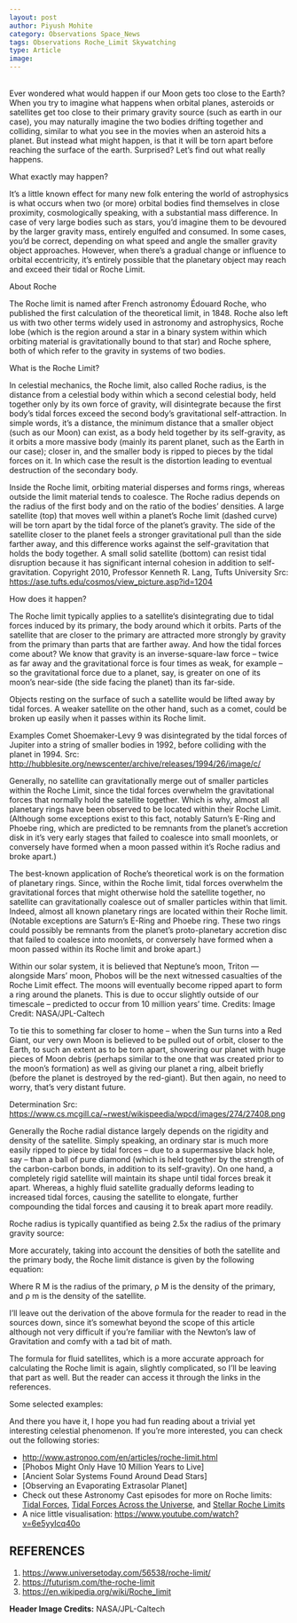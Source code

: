 ```yaml
---
layout: post
author: Piyush Mohite
category: Observations Space_News
tags: Observations Roche_Limit Skywatching
type: Article
image: 
---
```

\
Ever wondered what would happen if our Moon gets too close to the Earth? When you try to imagine what happens when orbital planes, asteroids or satellites get too close to their primary gravity source (such as earth in our case), you may naturally imagine the two bodies drifting together and colliding, similar to what you see in the movies when an asteroid hits a planet. But instead what might happen, is that it will be torn apart before reaching the surface of the earth. Surprised? Let’s find out what really happens.

What exactly may happen?

It’s a  little known effect for many new folk entering the world of astrophysics is what occurs when two (or more) orbital bodies find themselves in close proximity, cosmologically speaking, with a substantial mass difference. In case of very large bodies such as stars, you’d imagine them to be devoured by the larger gravity mass, entirely engulfed and consumed. In some cases, you’d be correct, depending on what speed and angle the smaller gravity object approaches. However, when there’s a gradual change or influence to orbital eccentricity, it’s entirely possible that the planetary object may reach and exceed their tidal or Roche Limit.

About Roche

The Roche limit is named after French astronomy Édouard Roche, who published the first calculation of the theoretical limit, in 1848. Roche also left us with two other terms widely used in astronomy and astrophysics, Roche lobe (which is the region around a star in a binary system within which orbiting material is gravitationally bound to that star) and Roche sphere, both of which refer to the gravity in systems of two bodies.

What is the Roche Limit?

In celestial mechanics, the Roche limit, also called Roche radius, is the distance from a celestial body within which a second celestial body, held together only by its own force of gravity, will disintegrate because the first body’s tidal forces exceed the second body’s gravitational self-attraction. In simple words, it’s a distance, the minimum distance that a smaller object (such as our Moon) can exist, as a body held together by its self-gravity, as it orbits a more massive body (mainly its parent planet, such as the Earth in our case); closer in, and the smaller body is ripped to pieces by the tidal forces on it. In which case the result is the distortion leading to eventual destruction of the secondary body.

Inside the Roche limit, orbiting material disperses and forms rings, whereas outside the limit material tends to coalesce. The Roche radius depends on the radius of the first body and on the ratio of the bodies’ densities.
A large satellite (top) that moves well within a planet’s Roche limit (dashed curve) will be torn apart by the tidal force of the planet’s gravity. The side of the satellite closer to the planet feels a stronger gravitational pull than the side farther away, and this difference works against the self-gravitation that holds the body together. A small solid satellite (bottom) can resist tidal disruption because it has significant internal cohesion in addition to self-gravitation.
Copyright 2010, Professor Kenneth R. Lang, Tufts University
Src: https://ase.tufts.edu/cosmos/view_picture.asp?id=1204

How does it happen?

The Roche limit typically applies to a satellite‘s disintegrating due to tidal forces induced by its primary, the body around which it orbits. Parts of the satellite that are closer to the primary are attracted more strongly by gravity from the primary than parts that are farther away. And how the tidal forces come about? We know that gravity is an inverse-square-law force – twice as far away and the gravitational force is four times as weak, for example – so the gravitational force due to a planet, say, is greater on one of its moon’s near-side (the side facing the planet) than its far-side.

Objects resting on the surface of such a satellite would be lifted away by tidal forces. A weaker satellite on the other hand, such as a comet, could be broken up easily when it passes within its Roche limit.

Examples
Comet Shoemaker-Levy 9 was disintegrated by the tidal forces of Jupiter into a string of smaller bodies in 1992, before colliding with the planet in 1994.
Src: http://hubblesite.org/newscenter/archive/releases/1994/26/image/c/

Generally, no satellite can gravitationally merge out of smaller particles within the Roche Limit, since the tidal forces overwhelm the gravitational forces that normally hold the satellite together. Which is why, almost all planetary rings have been observed to be located within their Roche Limit. (Although some exceptions exist to this fact, notably Saturn’s E-Ring and Phoebe ring, which are predicted to be remnants from the planet’s accretion disk in it’s very early stages that failed to coalesce into small moonlets, or conversely have formed when a moon passed within it’s Roche radius and broke apart.)

The best-known application of Roche’s theoretical work is on the formation of planetary rings. Since, within the Roche limit, tidal forces overwhelm the gravitational forces that might otherwise hold the satellite together, no satellite can gravitationally coalesce out of smaller particles within that limit. Indeed, almost all known planetary rings are located within their Roche limit. (Notable exceptions are Saturn’s E-Ring and Phoebe ring. These two rings could possibly be remnants from the planet’s proto-planetary accretion disc that failed to coalesce into moonlets, or conversely have formed when a moon passed within its Roche limit and broke apart.)

Within our solar system, it is believed that Neptune’s moon, Triton — alongside Mars’ moon, Phobos will be the next witnessed casualties of the Roche Limit effect. The moons will eventually become ripped apart to form a ring around the planets. This is due to occur slightly outside of our timescale – predicted to occur from 10 million years’ time.
Credits: Image Credit: NASA/JPL-Caltech

To tie this to something far closer to home – when the Sun turns into a Red Giant, our very own Moon is believed to be pulled out of orbit, closer to the Earth, to such an extent as to be torn apart, showering our planet with huge pieces of Moon debris (perhaps similar to the one that was created prior to the moon’s formation) as well as giving our planet a ring, albeit briefly (before the planet is destroyed by the red-giant). But then again, no need to worry, that’s very distant future.

Determination
Src: https://www.cs.mcgill.ca/~rwest/wikispeedia/wpcd/images/274/27408.png

Generally the Roche radial distance largely depends on the rigidity and density of the satellite. Simply speaking, an ordinary star is much more easily ripped to piece by tidal forces – due to a supermassive black hole, say – than a ball of pure diamond (which is held together by the strength of the carbon-carbon bonds, in addition to its self-gravity). On one hand, a completely rigid satellite will maintain its shape until tidal forces break it apart. Whereas, a highly fluid satellite gradually deforms leading to increased tidal forces, causing the satellite to elongate, further compounding the tidal forces and causing it to break apart more readily.

Roche radius is typically quantified as being 2.5x the radius of the primary gravity source:

More accurately, taking into account the densities of both the satellite and the primary body, the Roche limit distance is given by the following equation:

Where R M  is the radius of the primary, ρ M is the density of the primary, and ρ m  is the density of the satellite.

I’ll leave out the derivation of the above formula for the reader to read in the sources down, since it’s somewhat beyond the scope of this article although not very difficult if you’re familiar with the Newton’s law of Gravitation and comfy with a tad bit of math.

The formula for fluid satellites, which is a more accurate approach for calculating the Roche limit is again, slightly complicated, so I’ll be leaving that part as well. But the reader can access it through the links in the references.

Some selected examples:

And there you have it, I hope you had fun reading about a trivial yet interesting celestial phenomenon. If you’re more interested, you can check out the following stories:

- http://www.astronoo.com/en/articles/roche-limit.html
- [Phobos Might Only Have 10 Million Years to Live]
- [Ancient Solar Systems Found Around Dead Stars]
- [Observing an Evaporating Extrasolar Planet]
- Check out these Astronomy Cast episodes for more on Roche limits: [Tidal Forces](), [Tidal Forces Across the Universe](), and [Stellar Roche Limits]()
- A nice little visualisation: https://www.youtube.com/watch?v=6e5yyIcq40o

## REFERENCES

1. https://www.universetoday.com/56538/roche-limit/
2. https://futurism.com/the-roche-limit
3. https://en.wikipedia.org/wiki/Roche_limit

**Header Image Credits:** NASA/JPL-Caltech
